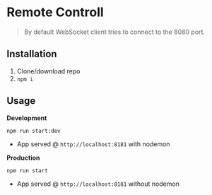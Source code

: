 # Remote Controll
> By default WebSocket client tries to connect to the 8080 port.

## Installation
1. Clone/download repo
2. `npm i`

## Usage
**Development**

`npm run start:dev`

* App served @ `http://localhost:8181` with nodemon

**Production**

`npm run start`

* App served @ `http://localhost:8181` without nodemon
